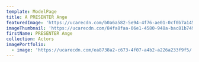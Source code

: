 ```yaml
---
template: ModelPage
title: A PRESENTER Ange
featuredImage: 'https://ucarecdn.com/b0a6a582-5e94-4f76-ae01-0cf0b7a14557/'
imageThumbnail: 'https://ucarecdn.com/84fa8faa-06e1-4580-948a-bac81b749d57/'
firstName: PRESENTER Ange
collection: Actors
imagePortfolio:
  - image: 'https://ucarecdn.com/ea8738a2-c673-4f07-a4b2-a226a233f9f5/'
---
```


